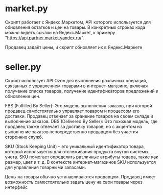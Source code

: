 # market.py

Скрипт работает с Яндекс.Маркетом, API которого используется для обновления остатков и цен на товары. В конкретных строках кода можно видеть ссылки на Яндекс.Маркет, к примеру "https://api.partner.market.yandex.ru/".

 Продавец задаёт цены, и скрипт обновляет их в Яндекс.Маркете

# seller.py

Скрипт использует API Ozon для выполнения различных операций, связанных с управлением товарами в интернет-магазине, включая получение списка товаров, получение идентификаторов предложений и обновление цен.

FBS (Fulfilled By Seller): Это модель выполнения заказов, при которой продавец самостоятельно управляет товаром и процессом его доставки. Продавец отвечает за хранение товаров на своем складе и выполнение заказов.
DBS (Delivered By Seller): Это похожая модель, где продавец также отвечает за доставку товаров, но с акцентом на выполнение заказов непосредственно продавцом без участия сторонних служб.

SKU (Stock Keeping Unit) – это уникальный идентификатор товара, который используется для отслеживания продукта внутри системы учета. SKU помогает определить различные атрибуты товара, такие как размер, цвет и т. д. В контексте интернет-магазинов SKU используется для управления товарными запасами.

Цены на товары обычно устанавливаются продавцом. Продавец имеет возможность самостоятельно задать цену на свои товары через интерфейс
